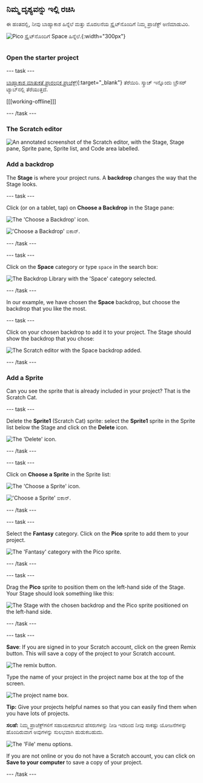 ## ನಿಮ್ಮ ದೃಶ್ಯವನ್ನು ಇಲ್ಲಿ ರಚಿಸಿ

<div style="display: flex; flex-wrap: wrap">
<div style="flex-basis: 200px; flex-grow: 1; margin-right: 15px;">
ಈ ಹಂತದಲ್ಲಿ, ನೀವು ಬಾಹ್ಯಾಕಾಶ ಹಿನ್ನೆಲೆ ಮತ್ತು ಮೊದಲನೆಯ ಸ್ಪ್ರೈಟ್‌ನೊಂದಿಗೆ ನಿಮ್ಮ ಪ್ರಾಜೆಕ್ಟ್‌ ಅಣಿಮಾಡುವಿರಿ. 
</div>
<div>

![Pico ಸ್ಪ್ರೈಟ್‌ನೊಂದಿಗೆ Space ಹಿನ್ನೆಲೆ.](images/backdrop-step.png){:width="300px"}

</div>
</div>

### Open the starter project

--- task ---

[ಬಾಹ್ಯಾಕಾಶ ಮಾತುಕತೆ ಪ್ರಾರಂಭಿಕ ಪ್ರಾಜೆಕ್ಟ್](https://scratch.mit.edu/projects/582213331/editor){:target="_blank"} ತೆರೆಯಿರಿ. ಸ್ಕ್ರಾಚ್ ಇನ್ನೊಂದು ಬ್ರೌಸರ್ ಟ್ಯಾಬ್‌ನಲ್ಲಿ ತೆರೆಯುತ್ತದೆ.

[[[working-offline]]]

--- /task ---

### The Scratch editor

![An annotated screenshot of the Scratch editor, with the Stage, Stage pane, Sprite pane, Sprite list, and Code area labelled.](images/scratch-interface.png)

### Add a backdrop

The **Stage** is where your project runs. A **backdrop** changes the way that the Stage looks.

--- task ---

Click (or on a tablet, tap) on **Choose a Backdrop** in the Stage pane:

![The 'Choose a Backdrop' icon.](images/backdrop-button.png)

!['Choose a Backdrop' ಐಕಾನ್.](images/choose-a-backdrop.png)

--- /task ---

--- task ---

Click on the **Space** category or type `space` in the search box:

![The Backdrop Library with the 'Space' category selected.](images/space-backdrops.png)

--- /task ---

In our example, we have chosen the **Space** backdrop, but choose the backdrop that you like the most.

--- task ---

Click on your chosen backdrop to add it to your project. The Stage should show the backdrop that you chose:

![The Scratch editor with the Space backdrop added.](images/inserted-backdrop.png)

--- /task ---

### Add a Sprite

Can you see the sprite that is already included in your project? That is the Scratch Cat.

--- task ---

Delete the **Sprite1** (Scratch Cat) sprite: select the **Sprite1** sprite in the Sprite list below the Stage and click on the **Delete** icon.

![The 'Delete' icon.](images/delete-sprite.png)

--- /task ---

--- task ---

Click on **Choose a Sprite** in the Sprite list:

![The 'Choose a Sprite' icon.](images/sprite-button.png)

!['Choose a Sprite' ಐಕಾನ್.](images/choose-a-sprite.png)

--- /task ---

--- task ---

Select the **Fantasy** category. Click on the **Pico** sprite to add them to your project.

![The 'Fantasy' category with the Pico sprite.](images/fantasy-pico.png)

--- /task ---

--- task ---

Drag the **Pico** sprite to position them on the left-hand side of the Stage. Your Stage should look something like this:

![The Stage with the chosen backdrop and the Pico sprite positioned on the left-hand side.](images/pico-on-stage.png)

--- /task ---

--- task ---

**Save**: If you are signed in to your Scratch account, click on the green Remix button. This will save a copy of the project to your Scratch account.

![The remix button.](images/remix-button.png)

Type the name of your project in the project name box at the top of the screen.

![The project name box.](images/project-name.png)

**Tip:** Give your projects helpful names so that you can easily find them when you have lots of projects.

**ಸಲಹೆ:** ನಿಮ್ಮ ಪ್ರಾಜೆಕ್ಟ್‌ಗಳಿಗೆ ಸಹಾಯಕವಾಗುವ ಹೆಸರುಗಳನ್ನು ನೀಡಿ ಇದರಿಂದ ನೀವು ಸಾಕಷ್ಟು ಯೋಜನೆಗಳನ್ನು ಹೊಂದಿರುವಾಗ ಅವುಗಳನ್ನು ಸುಲಭವಾಗಿ ಹುಡುಕಬಹುದು.

![The 'File' menu options.](images/file-menu.png)

If you are not online or you do not have a Scratch account, you can click on **Save to your computer** to save a copy of your project.

--- /task ---

